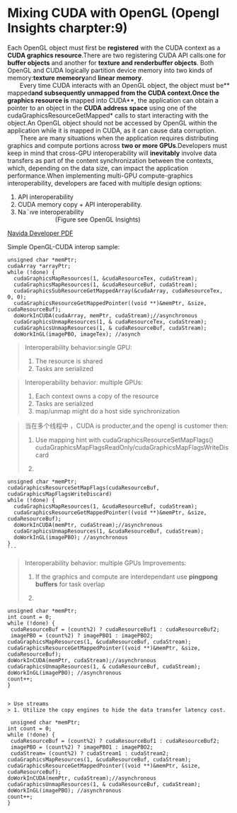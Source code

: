# Mixing CUDA with OpenGL  (Opengl Insights charpter:9)
Each OpenGL object must first be **registered** with the CUDA context as a **CUDA graphics resource**.There are two registering CUDA API calls:one for **buffer objects** and another for **texture and renderbuffer objects**. Both OpenGL and CUDA logically partition device memory into two kinds of memory:**texture memeory**and **linear memory**.   
&emsp;&emsp;Every time CUDA interacts with an OpenGL object, the object must be** mapped**and subsequently **unmapped** from the **CUDA context**.Once the graphics resource is** mapped into CUDA**, the
application can obtain a pointer to an object in the **CUDA address space** using one
of the cudaGraphicsResourceGetMapped* calls to start interacting with the object.An OpenGL object should not be accessed by OpenGL within the application while it is mapped in CUDA, as it can cause data corruption.   
&emsp;&emsp;There are many situations when the application requires distributing graphics and
compute portions across **two or more GPUs**.Developers must keep in mind that cross-GPU interoperability will **inevitably** involve data transfers as part of the content synchronization between the contexts,
which, depending on the data size, can impact the application performance.When implementing multi-GPU compute-graphics interoperability, developers are faced with multiple design options:
1. API interoperability
2. CUDA memory copy + API interoperability.
3. Na¨ıve interoperability  
&emsp;&emsp;&emsp;&emsp;&emsp;&emsp;(Figure see OpenGL Insights)

[Navida Developer PDF](https://developer.download.nvidia.cn/GTC/PDF/GTC2012/PresentationPDF/S0267A-GTC2012-Mixing-Graphics-Compute.pdf)

Simple OpenGL-CUDA interop sample:

```
unsigned char *memPtr;
cudaArray *arrayPtr;
while (!done) {
  cudaGraphicsMapResources(1, &cudaResourceTex, cudaStream);
  cudaGraphicsMapResources(1, &cudaResourceBuf, cudaStream);
  cudaGraphicsSubResourceGetMappedArray(&cudaArray, cudaResourceTex, 0, 0);
  cudaGraphicsResourceGetMappedPointer((void **)&memPtr, &size, cudaResourceBuf);
  doWorkInCUDA(cudaArray, memPtr, cudaStream);//asynchronous
  cudaGraphicsUnmapResources(1, & cudaResourceTex, cudaStream);
  cudaGraphicsUnmapResources(1, & cudaResourceBuf, cudaStream);
  doWorkInGL(imagePBO, imageTex); //asynch
```

> Interoperability behavior:single GPU:
> 1. The resource is shared
> 2. Tasks are serialized

> Interoperability behavior: multiple GPUs:
> 1. Each context owns a copy of the resource
> 2. Tasks are serialized
> 3. map/unmap might do a host side synchronization

> 当在多个线程中 ，CUDA is producter,and the opengl is customer then:
> 1. Use mapping hint with cudaGraphicsResourceSetMapFlags() cudaGraphicsMapFlagsReadOnly/cudaGraphicsMapFlagsWriteDiscard
> 2. ```
    unsigned char *memPtr;
    cudaGraphicsResourceSetMapFlags(cudaResourceBuf, cudaGraphicsMapFlagsWriteDiscard)
    while (!done) {
      cudaGraphicsMapResources(1, &cudaResourceBuf, cudaStream);
      cudaGraphicsResourceGetMappedPointer((void **)&memPtr, &size, cudaResourceBuf);
      doWorkInCUDA(memPtr, cudaStream);//asynchronous
      cudaGraphicsUnmapResources(1, &cudaResourceBuf, cudaStream);
      doWorkInGL(imagePBO); //asynchronous
    }
    ```

> Interoperability behavior: multiple GPUs Improvements:
> 1. If the graphics and compute are interdependant use **pingpong buffers** for task overlap
> 2.  ```
    unsigned char *memPtr;
    int count = 0;
    while (!done) {
     cudaResourceBuf = (count%2) ? cudaResourceBuf1 : cudaResourceBuf2;
     imagePBO = (count%2) ? imagePBO1 : imagePBO2;
    cudaGraphicsMapResources(1, &cudaResourceBuf, cudaStream);
    cudaGraphicsResourceGetMappedPointer((void **)&memPtr, &size, cudaResourceBuf);
    doWorkInCUDA(memPtr, cudaStream);//asynchronous
    cudaGraphicsUnmapResources(1, & cudaResourceBuf, cudaStream);
    doWorkInGL(imagePBO); //asynchronous
    count++;
    }
 ```

> Use streams
> 1. Utilize the copy engines to hide the data transfer latency cost.
 ```
     unsigned char *memPtr;
    int count = 0;
    while (!done) {
     cudaResourceBuf = (count%2) ? cudaResourceBuf1 : cudaResourceBuf2;
     imagePBO = (count%2) ? imagePBO1 : imagePBO2;
     cudaStream= (count%2) ? cudaStream1 : cudaStream2;
    cudaGraphicsMapResources(1, &cudaResourceBuf, cudaStream);
    cudaGraphicsResourceGetMappedPointer((void **)&memPtr, &size, cudaResourceBuf);
    doWorkInCUDA(memPtr, cudaStream);//asynchronous
    cudaGraphicsUnmapResources(1, & cudaResourceBuf, cudaStream);
    doWorkInGL(imagePBO); //asynchronous
    count++;
    }
  ```
